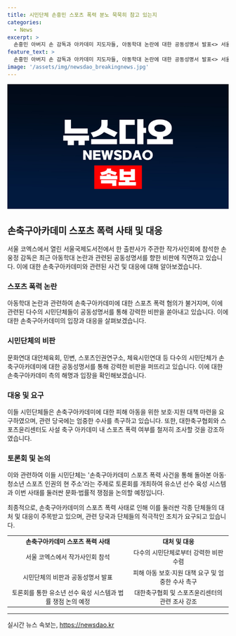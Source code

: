 ```yaml
---
title: 시민단체 손흥민 스포츠 폭력 분노 묵묵히 참고 있는지
categories:
  - News
excerpt: >
  손흥민 아버지 손 감독과 아카데미 지도자들, 아동학대 논란에 대한 공동성명서 발표<> 서울 국제도서전에서 출판사 주관 작가사인회 참석 중인 손웅정 손축구아카데미 감독. 스포츠 시민단체들이 손흥민 신화에 가려진 채 스포츠 폭력 참고하는 지 동의하지 않겠다고 비판했다. 손 아카데미는 아동학대 논란에 대해 해명했지만, 단체들은 사회적 합의로 스포츠계 폭력 종식을 요구하며 법률적 조치와 철저한 조사를 촉구했다.
feature_text: >
  손흥민 아버지 손 감독과 아카데미 지도자들, 아동학대 논란에 대한 공동성명서 발표<> 서울 국제도서전에서 출판사 주관 작가사인회 참석 중인 손웅정 손축구아카데미 감독. 스포츠 시민단체들이 손흥민 신화에 가려진 채 스포츠 폭력 참고하는 지 동의하지 않겠다고 비판했다. 손 아카데미는 아동학대 논란에 대해 해명했지만, 단체들은 사회적 합의로 스포츠계 폭력 종식을 요구하며 법률적 조치와 철저한 조사를 촉구했다.
image: '/assets/img/newsdao_breakingnews.jpg'
---
```


<p><img src="/assets/img/newsdao_breakingnews.jpg" alt="cryptoinkorea 속보" /></p>

<h2 data-ke-size="size26">손축구아카데미 스포츠 폭력 사태 및 대응</h2>

<p data-ke-size="size16">서울 코엑스에서 열린 서울국제도서전에서 한 출판사가 주관한 작가사인회에 참석한 손웅정 감독은 최근 아동학대 논란과 관련된 공동성명서를 향한 비판에 직면하고 있습니다. 이에 대한 손축구아카데미와 관련된 사건 및 대응에 대해 알아보겠습니다.</p>

<h3>스포츠 폭력 논란</h3>

<p data-ke-size="size16">아동학대 논란과 관련하여 손축구아카데미에 대한 스포츠 폭력 혐의가 불거지며, 이에 관련된 다수의 시민단체들이 공동성명서를 통해 강력한 비판을 쏟아내고 있습니다. 이에 대한 손축구아카데미의 입장과 대응을 살펴보겠습니다.</p>

<h3>시민단체의 비판</h3>

<p data-ke-size="size16">문화연대 대안체육회, 민변, 스포츠인권연구소, 체육시민연대 등 다수의 시민단체가 손 축구아카데미에 대한 공동성명서를 통해 강력한 비판을 퍼뜨리고 있습니다. 이에 대한 손축구아카데미 측의 해명과 입장을 확인해보겠습니다.</p>

<h3>대응 및 요구</h3>

<p data-ke-size="size16">이들 시민단체들은 손축구아카데미에 대한 피해 아동을 위한 보호·지원 대책 마련을 요구하였으며, 관련 당국에는 엄중한 수사를 촉구하고 있습니다. 또한, 대한축구협회와 스포츠윤리센터도 사설 축구 아카데미 내 스포츠 폭력 여부를 철저히 조사할 것을 강조하였습니다.</p>

<h3>토론회 및 논의</h3>

<p data-ke-size="size16">이와 관련하여 이들 시민단체는 '손축구아카데미 스포츠 폭력 사건을 통해 돌아본 아동·청소년 스포츠 인권의 현 주소'라는 주제로 토론회를 개최하여 유소년 선수 육성 시스템과 이번 사태를 둘러싼 문화·법률적 쟁점을 논의할 예정입니다.</p>

<p data-ke-size="size16">최종적으로, 손축구아카데미의 스포츠 폭력 사태로 인해 이를 둘러싼 각종 단체들의 대처 및 대응이 주목받고 있으며, 관련 당국과 단체들의 적극적인 조치가 요구되고 있습니다.</p>

<table>
  <tr>
    <td style="text-align: center; height: 17px;"><b>손축구아카데미 스포츠 폭력 사태</b></td>
    <td style="text-align: center; height: 17px;"><b>대처 및 대응</b></td>
  </tr>
  <tr>
    <td style="text-align: center; height: 17px;">서울 코엑스에서 작가사인회 참석</td>
    <td style="text-align: center; height: 17px;">다수의 시민단체로부터 강력한 비판 수렴</td>
  </tr>
  <tr>
    <td style="text-align: center; height: 17px;">시민단체의 비판과 공동성명서 발표</td>
    <td style="text-align: center; height: 17px;">피해 아동 보호·지원 대책 요구 및 엄중한 수사 촉구</td>
  </tr>
  <tr>
    <td style="text-align: center; height: 17px;">토론회를 통한 유소년 선수 육성 시스템과 법률 쟁점 논의 예정</td>
    <td style="text-align: center; height: 17px;">대한축구협회 및 스포츠윤리센터의 관련 조사 강조</td>
  </tr>
</table>

<hr>
실시간 뉴스 속보는, <a href="https://newsdao.kr" rel="dofollow">https://newsdao.kr</a>


